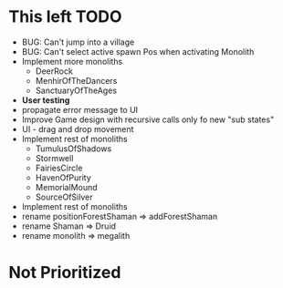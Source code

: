 # This left TODO
- BUG: Can't jump into a village
- BUG: Can't select active spawn Pos when activating Monolith
- Implement more monoliths
  - DeerRock
  - MenhirOfTheDancers
  - SanctuaryOfTheAges
- **User testing**
- propagate error message to UI
- Improve Game design with recursive calls only fo new "sub states"
- UI - drag and drop movement
- Implement rest of monoliths
  - TumulusOfShadows 
  - Stormwell 
  - FairiesCircle 
  - HavenOfPurity 
  - MemorialMound 
  - SourceOfSilver
- Implement rest of monoliths
- rename positionForestShaman => addForestShaman
- rename Shaman => Druid
- rename monolith => megalith

# Not Prioritized
